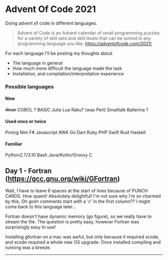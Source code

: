 # Advent Of Code 2021
Doing advent of code in different languages.

> Advent of Code is an Advent calendar of small programming puzzles for a variety of skill sets and skill levels that can be solved in any programming language you like. https://adventofcode.com/2021/

For each language I'll be posting my thoughts about
* The language in general
* How much more difficult the language made the task
* Installation, and compilation/interpretation experience

### Possible languages
#### New
~~4tran~~
COBOL ?
BASIC
Julia
Lua
Raku? (was Perl)
Smalltalk
Ballerina ?

#### Used once or twice
Prolog
Nim
F#
Javascript
AWK
Go
Dart
Ruby
PHP
Swift
Rust
Haskell

#### Familiar
Python2.7/3.10 
Bash
Java/Kotlin/Groovy
C

## Day 1 - Fortran (https://gcc.gnu.org/wiki/GFortran)
Wait, I have to leave 6 spaces at the start of lines because of PUNCH CARDS. How quaint! Absolutely delightful! I'm not sure why I'm so charmed by this. Oh gosh comments start with a 'c' in the first column?? I might come back to this language later...

Fortran doesn't have dynamic memory (go figure), so we really have to stream the file. The question is pretty easy, however Fortran was surprisingly easy to use!

Installing gfortran on a mac was awful, but only because it required xcode, and xcode required a whole new OS upgrade. Once installed compiling and running was a breeze.

--------
